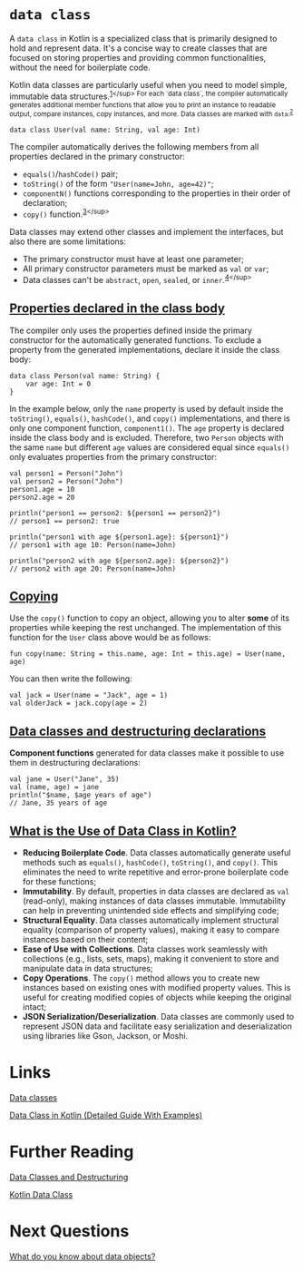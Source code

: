 # `data class`
A `data class` in Kotlin is a specialized class that is primarily designed to hold and represent data. It's a concise way to create classes that are focused on storing properties and providing common functionalities, without the need for boilerplate code. 

Kotlin data classes are particularly useful when you need to model simple, immutable data structures.<sup>[1](https://www.tutorialsfreak.com/kotlin-tutorial/kotlin-data-class#:~:text=A%20data%20class,immutable%20data%20structures.)</sup> For each `data class`, the compiler automatically generates additional member functions that allow you to print an instance to readable output, compare instances, copy instances, and more. Data classes are marked with `data`:<sup>[2](https://kotlinlang.org/docs/data-classes.html#:~:text=For%20each%20data%20class%2C%20the%20compiler%20automatically%20generates%20additional%20member%20functions%20that%20allow%20you%20to%20print%20an%20instance%20to%20readable%20output%2C%20compare%20instances%2C%20copy%20instances%2C%20and%20more.%20Data%20classes%20are%20marked%20with%20data%3A)</sup>
```
data class User(val name: String, val age: Int)
```

The compiler automatically derives the following members from all properties declared in the primary constructor:
- `equals()`/`hashCode()` pair;
- `toString()` of the form `"User(name=John, age=42)"`;
- `componentN()` functions corresponding to the properties in their order of declaration;
- `copy()` function.<sup>[3](https://kotlinlang.org/docs/data-classes.html#:~:text=The%20compiler%20automatically%20derives,copy()%20function%20(see%20below).)</sup> 

Data classes may extend other classes and implement the interfaces, but also there are some limitations:
- The primary constructor must have at least one parameter;
- All primary constructor parameters must be marked as `val` or `var`;
- Data classes can't be `abstract`, `open`, `sealed`, or `inner`.<sup>[4](https://kotlinlang.org/docs/data-classes.html#:~:text=The%20primary%20constructor%20must,open%2C%20sealed%2C%20or%20inner.)</sup>

## [Properties declared in the class body﻿](https://kotlinlang.org/docs/data-classes.html#properties-declared-in-the-class-body)
The compiler only uses the properties defined inside the primary constructor for the automatically generated functions. To exclude a property from the generated implementations, declare it inside the class body:
```
data class Person(val name: String) {
    var age: Int = 0
}
```

In the example below, only the `name` property is used by default inside the `toString()`, `equals()`, `hashCode()`, and `copy()` implementations, and there is only one component function, `component1()`. The `age` property is declared inside the class body and is excluded. Therefore, two `Person` objects with the same `name` but different `age` values are considered equal since `equals()` only evaluates properties from the primary constructor:
```
val person1 = Person("John")
val person2 = Person("John")
person1.age = 10
person2.age = 20

println("person1 == person2: ${person1 == person2}")
// person1 == person2: true

println("person1 with age ${person1.age}: ${person1}")
// person1 with age 10: Person(name=John)

println("person2 with age ${person2.age}: ${person2}")
// person2 with age 20: Person(name=John)
```

## [Copying﻿](https://kotlinlang.org/docs/data-classes.html#copying)
Use the `copy()` function to copy an object, allowing you to alter **some** of its properties while keeping the rest unchanged. The implementation of this function for the `User` class above would be as follows:
```
fun copy(name: String = this.name, age: Int = this.age) = User(name, age)
```

You can then write the following:
```
val jack = User(name = "Jack", age = 1)
val olderJack = jack.copy(age = 2)
```

## [Data classes and destructuring declarations﻿](https://kotlinlang.org/docs/data-classes.html#data-classes-and-destructuring-declarations)
**Component functions** generated for data classes make it possible to use them in destructuring declarations:
```
val jane = User("Jane", 35)
val (name, age) = jane
println("$name, $age years of age")
// Jane, 35 years of age
```

## [What is the Use of Data Class in Kotlin?](https://www.tutorialsfreak.com/kotlin-tutorial/kotlin-data-class#:~:text=properties%20in%20Kotlin.-,What%20is%20the%20Use%20of%20Data%20Class%20in%20Kotlin%3F,-Data%20classes%20in)
- **Reducing Boilerplate Code**. Data classes automatically generate useful methods such as `equals()`, `hashCode()`, `toString()`, and `copy()`. This eliminates the need to write repetitive and error-prone boilerplate code for these functions;
- **Immutability**. By default, properties in data classes are declared as `val` (read-only), making instances of data classes immutable. Immutability can help in preventing unintended side effects and simplifying code;
- **Structural Equality**. Data classes automatically implement structural equality (comparison of property values), making it easy to compare instances based on their content;
- **Ease of Use with Collections**. Data classes work seamlessly with collections (e.g., lists, sets, maps), making it convenient to store and manipulate data in data structures;
- **Copy Operations**. The `copy()` method allows you to create new instances based on existing ones with modified property values. This is useful for creating modified copies of objects while keeping the original intact;
- **JSON Serialization/Deserialization**. Data classes are commonly used to represent JSON data and facilitate easy serialization and deserialization using libraries like Gson, Jackson, or Moshi.

# Links
[Data classes﻿](https://kotlinlang.org/docs/data-classes.html)

[Data Class in Kotlin (Detailed Guide With Examples)](https://www.tutorialsfreak.com/kotlin-tutorial/kotlin-data-class)

# Further Reading
[Data Classes and Destructuring](https://typealias.com/start/kotlin-data-classes-and-destructuring/)

[Kotlin Data Class](https://www.digitalocean.com/community/tutorials/kotlin-data-class)

# Next Questions
[What do you know about data objects?](https://github.com/Kirchhoff-/Android-Interview-Questions/blob/master/Kotlin/What%20do%20you%20know%20about%20data%20objects.md)
